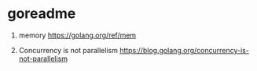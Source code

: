 # goreadme

1) memory https://golang.org/ref/mem

2) Concurrency is not parallelism https://blog.golang.org/concurrency-is-not-parallelism 

